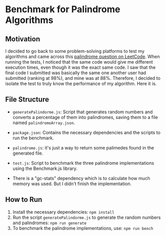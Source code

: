 # Benchmark for Palindrome Algorithms

## Motivation

I decided to go back to some problem-solving platforms to test my algorithms and came across this [palindrome question on LeetCode](https://leetcode.com/problems/palindrome-number/). When running the tests, I noticed that the same code would give me different execution times, even though it was the exact same code. I saw that the final code I submitted was basically the same one another user had submitted (ranking at 98%), and mine was at 88%. Therefore, I decided to isolate the test to truly know the performance of my algorithm. Here it is.

## File Structure

- `generatePalindorme.js`: Script that generates random numbers and converts a percentage of them into palindromes, saving them to a file named `palindromoArray.json`.
- `package.json`: Contains the necessary dependencies and the scripts to run the benchmark.
- `palindrome.js`: it's just a way to return some palimedes found in the generated file.
- `test.js`: Script to benchmark the three palindrome implementations using the Benchmark.js library.

- There is a "gc-stats" dependency which is to calculate how much memory was used. But I didn't finish the implementation.

## How to Run

1. Install the necessary dependencies: `npm install`
2. Run the script `generatePalindorme.js` to generate the random numbers and palindromes: `npm run generate`
3. To benchmark the palindrome implementations, use: `npm run bench`
